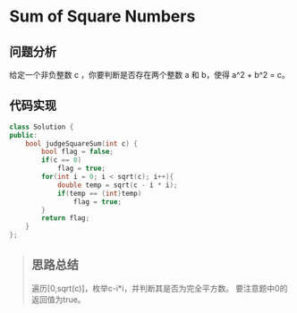 # Sum of Square Numbers
## 问题分析
给定一个非负整数 c ，你要判断是否存在两个整数 a 和 b，使得 a^2 + b^2 = c。
## 代码实现
```cpp
class Solution {
public:
    bool judgeSquareSum(int c) {
        bool flag = false;
        if(c == 0)
            flag = true;
        for(int i = 0; i < sqrt(c); i++){
            double temp = sqrt(c - i * i);
            if(temp == (int)temp)
                flag = true;
        }
        return flag;
    }
};
```
>## 思路总结
>遍历[0,sqrt(c)]，枚举c-i*i，并判断其是否为完全平方数。
>要注意题中0的返回值为true。
